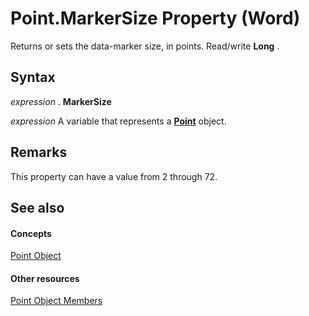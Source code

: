 
# Point.MarkerSize Property (Word)

Returns or sets the data-marker size, in points. Read/write  **Long** .


## Syntax

 _expression_ . **MarkerSize**

 _expression_ A variable that represents a **[Point](349ea9a3-9e9a-b26f-146f-799d39c3d4a9.md)** object.


## Remarks

This property can have a value from 2 through 72. 


## See also


#### Concepts


[Point Object](349ea9a3-9e9a-b26f-146f-799d39c3d4a9.md)
#### Other resources


[Point Object Members](7a5618eb-4673-d206-c36f-ff89d5eb66ee.md)
